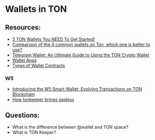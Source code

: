 # Wallets in TON

## Resources:

* [5 TON Wallets You NEED To Get Started!](https://www.youtube.com/watch?v=24Gw2sei8pI)
* [Comparison of the 4 common wallets on Ton, which one is better to use?](https://community.tonup.io/t/comparison-of-the-4-common-wallets-on-ton-which-one-is-better-to-use/288)
* [Telegram Wallet: An Ultimate Guide to Using the TON Crypto Wallet](https://www.gncrypto.news/news/telegram-wallet-an-ultimate-guide-to-using-the-ton-crypto-wallet/)
* [Wallet Apps](https://docs.ton.org/participate/wallets/apps)
* [Types of Wallet Contracts](https://docs.ton.org/participate/wallets/contracts)

### W5
* [Introducing the W5 Smart Wallet: Evolving Transactions on TON Blockchain](https://blog.ton.org/introducing-the-w5-smart-wallet-evolving-transactions-on-ton-blockchain)
* [How tonkeeper brings gasless](https://tonkeeper.com/en/article/how-tonkeeper-brings-gasless)

## Questions:

* What is the difference between @wallet and TON space?
* What is TON Keeper?
